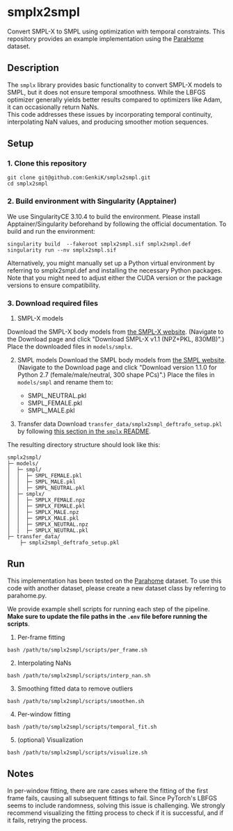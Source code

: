 # smplx2smpl
Convert SMPL-X to SMPL using optimization with temporal constraints. This repository provides an example implementation using the [ParaHome](https://github.com/snuvclab/ParaHome) dataset.

## Description
The `smplx` library provides basic functionality to convert SMPL-X models to SMPL, but it does not ensure temporal smoothness. While the LBFGS optimizer generally yields better results compared to optimizers like Adam, it can occasionally return NaNs.  
This code addresses these issues by incorporating temporal continuity, interpolating NaN values, and producing smoother motion sequences.

## Setup
### 1. Clone this repository
```
git clone git@github.com:GenkiK/smplx2smpl.git
cd smplx2smpl
```

### 2. Build environment with Singularity (Apptainer)
We use SingularityCE 3.10.4 to build the environment. Please install Apptainer/Singularity beforehand by following the official documentation.
To build and run the environment:
```
singularity build  --fakeroot smplx2smpl.sif smplx2smpl.def
singularity run --nv smplx2smpl.sif
```

Alternatively, you might manually set up a Python virtual environment by referring to smplx2smpl.def and installing the necessary Python packages.
Note that you might need to adjust either the CUDA version or the package versions to ensure compatibility.

### 3. Download required files
1. SMPL-X models

Download the SMPL-X body models from [the SMPL-X website](https://smpl-x.is.tue.mpg.de/). (Navigate to the Download page and click "Download SMPL-X v1.1 (NPZ+PKL, 830MB)".)
Place the downloaded files in `models/smplx`.

2. SMPL models
Download the SMPL body models from [the SMPL website](https://smpl.is.tue.mpg.de/). (Navigate to the Download page and click "Download version 1.1.0 for Python 2.7 (female/male/neutral, 300 shape PCs)".)
Place the files in `models/smpl` and rename them to:
    - SMPL_NEUTRAL.pkl
    - SMPL_FEMALE.pkl
    - SMPL_MALE.pkl

3. Transfer data
Download `transfer_data/smplx2smpl_deftrafo_setup.pkl` by following [this section in the `smplx` README](https://github.com/vchoutas/smplx/tree/main/transfer_model#data).

The resulting directory structure should look like this:
```
smplx2smpl/
├─ models/
│  ├─ smpl/
│  │  ├─ SMPL_FEMALE.pkl
│  │  ├─ SMPL_MALE.pkl
│  │  ├─ SMPL_NEUTRAL.pkl
│  ├─ smplx/
│  │  ├─ SMPLX_FEMALE.npz
│  │  ├─ SMPLX_FEMALE.pkl
│  │  ├─ SMPLX_MALE.npz
│  │  ├─ SMPLX_MALE.pkl
│  │  ├─ SMPLX_NEUTRAL.npz
│  │  ├─ SMPLX_NEUTRAL.pkl
├─ transfer_data/
    ├─ smplx2smpl_deftrafo_setup.pkl
```

## Run
This implementation has been tested on the [Parahome](https://github.com/snuvclab/ParaHome) dataset. To use this code with another dataset, please create a new dataset class by referring to parahome.py.

We provide example shell scripts for running each step of the pipeline. **Make sure to update the file paths in the `.env` file before running the scripts**.

1. Per-frame fitting
```
bash /path/to/smplx2smpl/scripts/per_frame.sh
```

2. Interpolating NaNs
```
bash /path/to/smplx2smpl/scripts/interp_nan.sh
```

3. Smoothing fitted data to remove outliers
```
bash /path/to/smplx2smpl/scripts/smoothen.sh
```

4. Per-window fitting
```
bash /path/to/smplx2smpl/scripts/temporal_fit.sh
```

5. (optional) Visualization
```
bash /path/to/smplx2smpl/scripts/visualize.sh
```

## Notes
In per-window fitting, there are rare cases where the fitting of the first frame fails, causing all subsequent fittings to fail. Since PyTorch's LBFGS seems to include randomness, solving this issue is challenging. We strongly recommend visualizing the fitting process to check if it is successful, and if it fails, retrying the process.